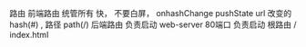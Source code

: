 路由
    前端路由 统管所有  快， 不要白屏， onhashChange pushState  url 改变的hash(#) , 路径 path(/)
    后端路由 负责启动 web-server 80端口 负责启动 根路由 / index.html
